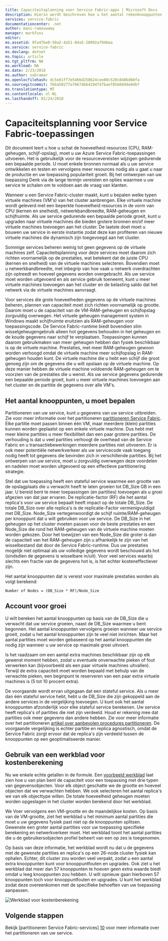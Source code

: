 ```yaml
---
title: Capaciteitsplanning voor Service Fabric-apps | Microsoft Docs
description: Hierin wordt beschreven hoe u het aantal rekenknooppunten die zijn vereist voor een Service Fabric-toepassing te identificeren
services: service-fabric
documentationcenter: .net
author: mani-ramaswamy
manager: markfuss
editor: 
ms.assetid: 9fa47be0-50a2-4a51-84a5-20992af94bea
ms.service: service-fabric
ms.devlang: dotnet
ms.topic: article
ms.tgt_pltfrm: NA
ms.workload: NA
ms.date: 2/23/2018
ms.author: subramar
ms.openlocfilehash: dc5e81ff7e5466d258624cee80c520c848bd60fa
ms.sourcegitcommit: fbba5027fa76674b64294f47baef85b669de04b7
ms.translationtype: MT
ms.contentlocale: nl-NL
ms.lasthandoff: 02/24/2018
---
```

# <a name="capacity-planning-for-service-fabric-applications"></a>Capaciteitsplanning voor Service Fabric-toepassingen
Dit document leert u hoe u schat de hoeveelheid resources (CPU, RAM-geheugen, schijf-opslag), moet u uw Azure Service Fabric-toepassingen uitvoeren. Het is gebruikelijk voor de resourcevereisten wijzigen gedurende een bepaalde periode. U moet enkele bronnen normaal als u uw service ontwikkelen en testen en vervolgens meer resources nodig als u gaat u naar de productie en uw toepassing populariteit groeit. Bij het ontwerpen van uw toepassing Denk via de lange termijn vereisten en opties waarmee u uw service te schalen om te voldoen aan de vraag van klanten.

 Wanneer u een Service Fabric-cluster maakt, kunt u bepalen welke typen virtuele machines (VM's) van het cluster aanbrengen. Elke virtuele machine wordt geleverd met een beperkte hoeveelheid resources in de vorm van CPU (kernen en snelheid), netwerkbandbreedte, RAM-geheugen en schijfruimte. Als uw service gedurende een bepaalde periode groeit, kunt u upgraden naar virtuele machines die bieden grotere bronnen en/of meer virtuele machines toevoegen aan het cluster. De laatste doet moet u bouwen uw service in eerste instantie zodat deze kan profiteren van nieuwe virtuele machines die dynamisch zijn toegevoegd aan het cluster.

Sommige services beheren weinig tot geen gegevens op de virtuele machines zelf. Capaciteitsplanning voor deze services moet daarom zich richten voornamelijk op de prestaties, wat betekent dat de juiste CPU (kernen en snelheid) van de virtuele machines selecteren. Bovendien moet u netwerkbandbreedte, met inbegrip van hoe vaak u netwerk overdrachten zijn optreedt en hoeveel gegevens worden overgebracht. Als uw service moet worden uitgevoerd en als service gebruik toeneemt, kunt u meer virtuele machines toevoegen aan het cluster en de belasting saldo dat het netwerk via de virtuele machines aanvraagt.

Voor services die grote hoeveelheden gegevens op de virtuele machines beheren, plannen van capaciteit moet zich richten voornamelijk op grootte. Daarom moet u de capaciteit van de VM-RAM-geheugen en schijfopslag zorgvuldig overwegen. Het virtuele geheugen management system in Windows maakt schijfruimte eruitzien als RAM-geheugen voor toepassingscode. De Service Fabric-runtime biedt bovendien slim wisselgeheugengebruik alleen hot gegevens behouden in het geheugen en de koude gegevens naar schijf te verplaatsen. Toepassingen kunnen daarom gebruikmaken van meer geheugen hebben dan fysiek beschikbaar is op de virtuele machine. Prestaties, met meer RAM-geheugen gewoon worden verhoogd omdat de virtuele machine meer schijfopslag in RAM-geheugen houden kunt. De virtuele machine die u hebt een schijf die groot genoeg zijn om de gegevens die u wilt opslaan op de virtuele machine. Op deze manier hebben de virtuele machine voldoende RAM-geheugen om te voorzien van de prestaties die u wenst. Als uw service gegevens gedurende een bepaalde periode groeit, kunt u meer virtuele machines toevoegen aan het cluster en de partitie de gegevens over alle VM's.

## <a name="determine-how-many-nodes-you-need"></a>Het aantal knooppunten, u moet bepalen
Partitioneren van uw service, kunt u gegevens van uw service uitbreiden. Zie voor meer informatie over het partitioneren [partitioneren Service Fabric](service-fabric-concepts-partitioning.md). Elke partitie moet passen binnen één VM, maar meerdere (klein) partities kunnen worden geplaatst op een enkele virtuele machine. Dus hebt met meer kleine partities u meer flexibiliteit dan een paar grotere partities. De verhouding is dat u veel partities verhoogt de overhead van de Service Fabric en u transactiebewerkingen meerdere partities niet uitvoeren. Er is ook meer potentiële netwerkverkeer als uw servicecode vaak toegang nodig heeft tot gegevens die bevinden zich in verschillende partities. Bij het ontwerpen van uw service, moet u zorgvuldig overwegen deze voordelen en nadelen moet worden uitgevoerd op een effectieve partitionering strategie.

Stel dat uw toepassing heeft een stateful service waarmee een grootte van de opslagplaats die u verwacht heeft te laten groeien tot DB_Size GB in een jaar. U bereid bent te meer toepassingen (en partities) toevoegen als u groei afgezien van dat jaar ervaren.  De replicatie-factor (RF) die het aantal replica's voor uw service bepaalt heeft impact op de totale DB_Size. De totale DB_Size over alle replica's is de replicatie-Factor vermenigvuldigd met DB_Size.  Node_Size vertegenwoordigt de schijf ruimte/RAM-geheugen per knooppunt dat u wilt gebruiken voor uw service. De DB_Size in het geheugen op het cluster moeten passen voor de beste prestaties en een Node_Size die rond het RAM-geheugen van de virtuele machine moeten worden gekozen. Door het toewijzen van een Node_Size die groter is dan de capaciteit van het RAM-geheugen zijn u afhankelijk te zijn van het wisselbestand dat door de Service Fabric-runtime. Dus uw prestaties mogelijk niet optimaal als uw volledige gegevens wordt beschouwd als hot (sindsdien de gegevens is wisselbare in/uit). Voor veel services waarbij slechts een fractie van de gegevens hot is, is het echter kosteneffectiever zijn.

Het aantal knooppunten dat is vereist voor maximale prestaties worden als volgt berekend:

```
Number of Nodes = (DB_Size * RF)/Node_Size

```


## <a name="account-for-growth"></a>Account voor groei
U wilt bereken het aantal knooppunten op basis van de DB_Size die u verwacht dat uw service groeien, naast de DB_Size waarmee u bent begonnen. Het aantal knooppunten vervolgens groeien wanneer uw service groeit, zodat u het aantal knooppunten zijn te veel niet inrichten. Maar het aantal partities moet worden gebaseerd op het aantal knooppunten die nodig zijn wanneer u uw service op maximale groei uitvoert.

Is het raadzaam om een aantal extra machines beschikbaar zijn op elk gewenst moment hebben, zodat u eventuele onverwachte pieken of fout verwerken kan (bijvoorbeeld als een paar virtuele machines uitvallen).  Terwijl de extra capaciteit moet worden bepaald met behulp van de verwachte pieken, een beginpunt te reserveren van een paar extra virtuele machines is (5 tot 10 procent extra).

De voorgaande wordt ervan uitgegaan dat een stateful service. Als u meer dan één stateful service hebt, hebt u de DB_Size die zijn gekoppeld aan de andere services in de vergelijking toevoegen. U kunt ook het aantal knooppunten afzonderlijk voor elke stateful service berekenen.  Uw service heeft replica's of partities die niet zijn verdeeld. Houd er rekening mee dat partities ook meer gegevens dan andere hebben. Zie voor meer informatie over het partitioneren [artikel over aanbevolen procedures partitioneren](service-fabric-concepts-partitioning.md). De voorgaande vergelijking is echter partitie en replica agnostisch, omdat de Service Fabric zorgt ervoor dat de replica's zijn verdeeld tussen de knooppunten op een geoptimaliseerde manier.

## <a name="use-a-spreadsheet-for-cost-calculation"></a>Gebruik van een werkblad voor kostenberekening
Nu we enkele echte getallen in de formule. Een [voorbeeld werkblad](https://servicefabricsdkstorage.blob.core.windows.net/publicrelease/SF%20VM%20Cost%20calculator-NEW.xlsx) laat zien hoe u van plan bent de capaciteit voor een toepassing met drie typen van gegevensobjecten. Voor elk object geschatte we de grootte en hoeveel objecten dat we verwachten hebben. We ook selecteren het aantal replica's we van elk objecttype willen. De totale hoeveelheid geheugen moeten worden opgeslagen in het cluster worden berekend door het werkblad.

We Voer vervolgens een VM-grootte en de maandelijkse kosten. Op basis van de VM-grootte, ziet het werkblad u het minimum aantal partities die moet u uw gegevens fysiek past niet op de knooppunten splitsen. Gewenste een groter aantal partities voor uw toepassing specifieke berekening en netwerkverkeer moet. Het werkblad toont het aantal partities die u de gebruikersobjecten profiel beheert van een op zes is toegenomen.

Op basis van deze informatie, het werkblad wordt nu dat u de gegevens met de gewenste partities en replica's op een 26-node cluster fysiek kan ophalen. Echter, dit cluster zou worden veel verpakt, zodat u een aantal extra knooppunten kunt voor knooppuntfouten en upgrades. Ook ziet u het werkblad dat meer dan 57 knooppunten te hoeven geen extra waarde biedt omdat u leeg knooppunten zou hebben. U wilt opnieuw gaan hierboven 57 knooppunten toch voor knooppuntfouten en upgrades. U kunt het werkblad zodat deze overeenkomen met de specifieke behoeften van uw toepassing aanpassen.   

![Werkblad voor kostenberekening][Image1]

## <a name="next-steps"></a>Volgende stappen
Bekijk [partitioneren Service Fabric-services] [ 10] voor meer informatie over het partitioneren van uw service.

<!--Image references-->
[Image1]: ./media/SF-Cost.png

<!--Link references--In actual articles, you only need a single period before the slash-->
[10]: service-fabric-concepts-partitioning.md

